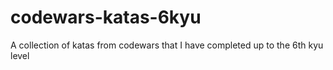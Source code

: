 # codewars-katas-6kyu
A collection of katas from codewars that I have completed up to the 6th kyu level
